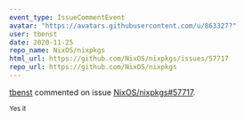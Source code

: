 ```yaml
---
event_type: IssueCommentEvent
avatar: "https://avatars.githubusercontent.com/u/863327?"
user: tbenst
date: 2020-11-25
repo_name: NixOS/nixpkgs
html_url: https://github.com/NixOS/nixpkgs/issues/57717
repo_url: https://github.com/NixOS/nixpkgs
---
```


<a href='https://github.com/tbenst' target='_blank'>tbenst</a> commented on issue <a href='https://github.com/NixOS/nixpkgs/issues/57717' target='_blank'>NixOS/nixpkgs#57717</a>.

<small>Yes it